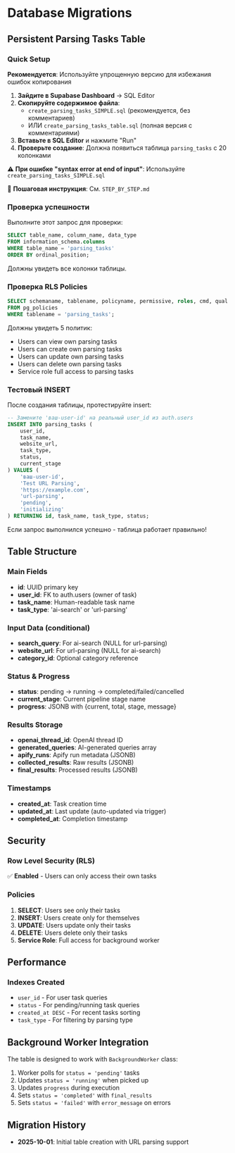 # Database Migrations

## Persistent Parsing Tasks Table

### Quick Setup

**Рекомендуется**: Используйте упрощенную версию для избежания ошибок копирования

1. **Зайдите в Supabase Dashboard** → SQL Editor
2. **Скопируйте содержимое файла**:
   - `create_parsing_tasks_SIMPLE.sql` (рекомендуется, без комментариев)
   - ИЛИ `create_parsing_tasks_table.sql` (полная версия с комментариями)
3. **Вставьте в SQL Editor** и нажмите "Run"
4. **Проверьте создание**: Должна появиться таблица `parsing_tasks` с 20 колонками

⚠️ **При ошибке "syntax error at end of input"**: Используйте `create_parsing_tasks_SIMPLE.sql`

📖 **Пошаговая инструкция**: См. `STEP_BY_STEP.md`

### Проверка успешности

Выполните этот запрос для проверки:

```sql
SELECT table_name, column_name, data_type
FROM information_schema.columns
WHERE table_name = 'parsing_tasks'
ORDER BY ordinal_position;
```

Должны увидеть все колонки таблицы.

### Проверка RLS Policies

```sql
SELECT schemaname, tablename, policyname, permissive, roles, cmd, qual
FROM pg_policies
WHERE tablename = 'parsing_tasks';
```

Должны увидеть 5 политик:
- Users can view own parsing tasks
- Users can create own parsing tasks
- Users can update own parsing tasks
- Users can delete own parsing tasks
- Service role full access to parsing tasks

### Тестовый INSERT

После создания таблицы, протестируйте insert:

```sql
-- Замените 'ваш-user-id' на реальный user_id из auth.users
INSERT INTO parsing_tasks (
    user_id,
    task_name,
    website_url,
    task_type,
    status,
    current_stage
) VALUES (
    'ваш-user-id',
    'Test URL Parsing',
    'https://example.com',
    'url-parsing',
    'pending',
    'initializing'
) RETURNING id, task_name, task_type, status;
```

Если запрос выполнился успешно - таблица работает правильно!

## Table Structure

### Main Fields

- **id**: UUID primary key
- **user_id**: FK to auth.users (owner of task)
- **task_name**: Human-readable task name
- **task_type**: 'ai-search' or 'url-parsing'

### Input Data (conditional)

- **search_query**: For ai-search (NULL for url-parsing)
- **website_url**: For url-parsing (NULL for ai-search)
- **category_id**: Optional category reference

### Status & Progress

- **status**: pending → running → completed/failed/cancelled
- **current_stage**: Current pipeline stage name
- **progress**: JSONB with {current, total, stage, message}

### Results Storage

- **openai_thread_id**: OpenAI thread ID
- **generated_queries**: AI-generated queries array
- **apify_runs**: Apify run metadata (JSONB)
- **collected_results**: Raw results (JSONB)
- **final_results**: Processed results (JSONB)

### Timestamps

- **created_at**: Task creation time
- **updated_at**: Last update (auto-updated via trigger)
- **completed_at**: Completion timestamp

## Security

### Row Level Security (RLS)

✅ **Enabled** - Users can only access their own tasks

### Policies

1. **SELECT**: Users see only their tasks
2. **INSERT**: Users create only for themselves
3. **UPDATE**: Users update only their tasks
4. **DELETE**: Users delete only their tasks
5. **Service Role**: Full access for background worker

## Performance

### Indexes Created

- `user_id` - For user task queries
- `status` - For pending/running task queries
- `created_at DESC` - For recent tasks sorting
- `task_type` - For filtering by parsing type

## Background Worker Integration

The table is designed to work with `BackgroundWorker` class:

1. Worker polls for `status = 'pending'` tasks
2. Updates `status = 'running'` when picked up
3. Updates `progress` during execution
4. Sets `status = 'completed'` with `final_results`
5. Sets `status = 'failed'` with `error_message` on errors

## Migration History

- **2025-10-01**: Initial table creation with URL parsing support
